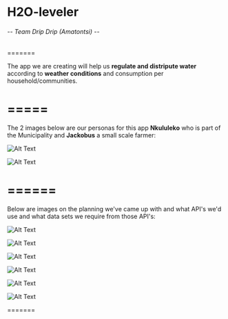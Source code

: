 # H2O-leveler

###### -- Team Drip Drip (Amatontsi) --
=======

The app we are creating will help us **regulate and distripute water** according to **weather conditions** and consumption per household/communities.

=====
=====

The 2 images below are our personas for this app **Nkululeko** who is part of the Municipality and **Jackobus** a small scale farmer:


![Alt Text](https://github.com/Plenis/H2O-leveler/blob/master/20191209_164043.jpg)

![Alt Text](https://github.com/Plenis/H2O-leveler/blob/master/20191209_163957.jpg)

======
======

Below are images on the planning we've came up with and what API's we'd use and what data sets we require from those API's:
 
 
![Alt Text](https://github.com/Plenis/H2O-leveler/blob/master/20191209_164307.jpg)

![Alt Text](https://github.com/Plenis/H2O-leveler/blob/master/20191209_164235.jpg)

![Alt Text](https://github.com/Plenis/H2O-leveler/blob/master/20191209_164217.jpg)

![Alt Text](https://github.com/Plenis/H2O-leveler/blob/master/20191209_164150.jpg)

![Alt Text](https://github.com/Plenis/H2O-leveler/blob/master/20191209_164123.jpg)

![Alt Text](https://github.com/Plenis/H2O-leveler/blob/master/20191209_164110.jpg)




=======

